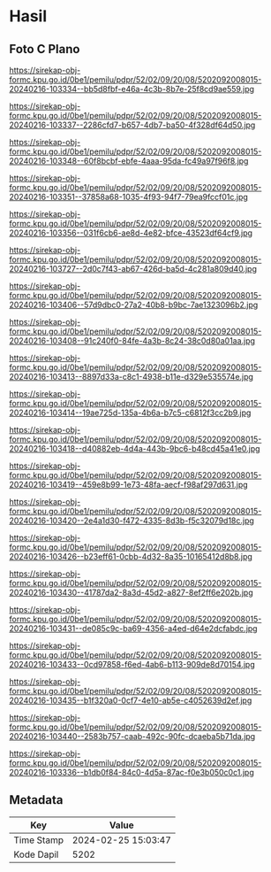 # Hasil

## Foto C Plano

https://sirekap-obj-formc.kpu.go.id/0be1/pemilu/pdpr/52/02/09/20/08/5202092008015-20240216-103334--bb5d8fbf-e46a-4c3b-8b7e-25f8cd9ae559.jpg

https://sirekap-obj-formc.kpu.go.id/0be1/pemilu/pdpr/52/02/09/20/08/5202092008015-20240216-103337--2286cfd7-b657-4db7-ba50-4f328df64d50.jpg

https://sirekap-obj-formc.kpu.go.id/0be1/pemilu/pdpr/52/02/09/20/08/5202092008015-20240216-103348--60f8bcbf-ebfe-4aaa-95da-fc49a97f96f8.jpg

https://sirekap-obj-formc.kpu.go.id/0be1/pemilu/pdpr/52/02/09/20/08/5202092008015-20240216-103351--37858a68-1035-4f93-94f7-79ea9fccf01c.jpg

https://sirekap-obj-formc.kpu.go.id/0be1/pemilu/pdpr/52/02/09/20/08/5202092008015-20240216-103356--031f6cb6-ae8d-4e82-bfce-43523df64cf9.jpg

https://sirekap-obj-formc.kpu.go.id/0be1/pemilu/pdpr/52/02/09/20/08/5202092008015-20240216-103727--2d0c7f43-ab67-426d-ba5d-4c281a809d40.jpg

https://sirekap-obj-formc.kpu.go.id/0be1/pemilu/pdpr/52/02/09/20/08/5202092008015-20240216-103406--57d9dbc0-27a2-40b8-b9bc-7ae1323096b2.jpg

https://sirekap-obj-formc.kpu.go.id/0be1/pemilu/pdpr/52/02/09/20/08/5202092008015-20240216-103408--91c240f0-84fe-4a3b-8c24-38c0d80a01aa.jpg

https://sirekap-obj-formc.kpu.go.id/0be1/pemilu/pdpr/52/02/09/20/08/5202092008015-20240216-103413--8897d33a-c8c1-4938-b11e-d329e535574e.jpg

https://sirekap-obj-formc.kpu.go.id/0be1/pemilu/pdpr/52/02/09/20/08/5202092008015-20240216-103414--19ae725d-135a-4b6a-b7c5-c6812f3cc2b9.jpg

https://sirekap-obj-formc.kpu.go.id/0be1/pemilu/pdpr/52/02/09/20/08/5202092008015-20240216-103418--d40882eb-4d4a-443b-9bc6-b48cd45a41e0.jpg

https://sirekap-obj-formc.kpu.go.id/0be1/pemilu/pdpr/52/02/09/20/08/5202092008015-20240216-103419--459e8b99-1e73-48fa-aecf-f98af297d631.jpg

https://sirekap-obj-formc.kpu.go.id/0be1/pemilu/pdpr/52/02/09/20/08/5202092008015-20240216-103420--2e4a1d30-f472-4335-8d3b-f5c32079d18c.jpg

https://sirekap-obj-formc.kpu.go.id/0be1/pemilu/pdpr/52/02/09/20/08/5202092008015-20240216-103426--b23eff61-0cbb-4d32-8a35-10165412d8b8.jpg

https://sirekap-obj-formc.kpu.go.id/0be1/pemilu/pdpr/52/02/09/20/08/5202092008015-20240216-103430--41787da2-8a3d-45d2-a827-8ef2ff6e202b.jpg

https://sirekap-obj-formc.kpu.go.id/0be1/pemilu/pdpr/52/02/09/20/08/5202092008015-20240216-103431--de085c9c-ba69-4356-a4ed-d64e2dcfabdc.jpg

https://sirekap-obj-formc.kpu.go.id/0be1/pemilu/pdpr/52/02/09/20/08/5202092008015-20240216-103433--0cd97858-f6ed-4ab6-b113-909de8d70154.jpg

https://sirekap-obj-formc.kpu.go.id/0be1/pemilu/pdpr/52/02/09/20/08/5202092008015-20240216-103435--b1f320a0-0cf7-4e10-ab5e-c4052639d2ef.jpg

https://sirekap-obj-formc.kpu.go.id/0be1/pemilu/pdpr/52/02/09/20/08/5202092008015-20240216-103440--2583b757-caab-492c-90fc-dcaeba5b71da.jpg

https://sirekap-obj-formc.kpu.go.id/0be1/pemilu/pdpr/52/02/09/20/08/5202092008015-20240216-103336--b1db0f84-84c0-4d5a-87ac-f0e3b050c0c1.jpg


## Metadata

| Key        | Value               |
| ---------- | ------------------- |
| Time Stamp | 2024-02-25 15:03:47 |
| Kode Dapil | 5202                |



